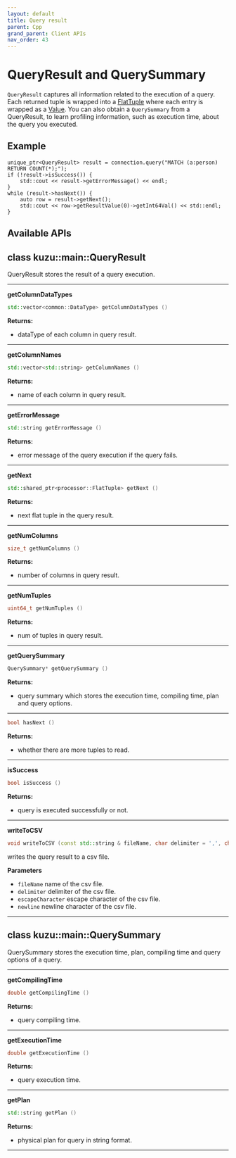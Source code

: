 ```yaml
---
layout: default
title: Query result
parent: Cpp
grand_parent: Client APIs
nav_order: 43
---
```


# QueryResult and QuerySummary
`QueryResult` captures all information related to the execution of a query. Each returned tuple is wrapped into a [FlatTuple](flat-tuple.md) where each entry is wrapped as a [Value](value.md).
You can also obtain a `QuerySummary` from a QueryResult, to learn profiling information, such as execution time, about the query you executed.

## Example
```
unique_ptr<QueryResult> result = connection.query("MATCH (a:person) RETURN COUNT(*);");
if (!result->isSuccess()) {
    std::cout << result->getErrorMessage() << endl;
}
while (result->hasNext()) {
    auto row = result->getNext();
    std::cout << row->getResultValue(0)->getInt64Val() << std::endl;
}
```

## Available APIs

## class kuzu::main::QueryResult

QueryResult stores the result of a query execution.  

---
**getColumnDataTypes**

```c++
std::vector<common::DataType> getColumnDataTypes ()
```

**Returns:**
- dataType of each column in query result. 

---
**getColumnNames**

```c++
std::vector<std::string> getColumnNames ()
```

**Returns:**
- name of each column in query result. 

---
**getErrorMessage**

```c++
std::string getErrorMessage ()
```

**Returns:**
- error message of the query execution if the query fails. 

---
**getNext**

```c++
std::shared_ptr<processor::FlatTuple> getNext ()
```

**Returns:**
- next flat tuple in the query result. 

---
**getNumColumns**

```c++
size_t getNumColumns ()
```

**Returns:**
- number of columns in query result. 

---
**getNumTuples**

```c++
uint64_t getNumTuples ()
```

**Returns:**
- num of tuples in query result. 

---
**getQuerySummary**

```c++
QuerySummary* getQuerySummary ()
```

**Returns:**
- query summary which stores the execution time, compiling time, plan and query options. 

---

```c++
bool hasNext ()
```

**Returns:**
- whether there are more tuples to read. 

---
**isSuccess**

```c++
bool isSuccess ()
```

**Returns:**
- query is executed successfully or not. 

---
**writeToCSV**

```c++
void writeToCSV (const std::string & fileName, char delimiter = ',', char escapeCharacter = ''', char newline = 'n')
```
writes the query result to a csv file. 

**Parameters**
- `fileName` name of the csv file. 
- `delimiter` delimiter of the csv file. 
- `escapeCharacter` escape character of the csv file. 
- `newline` newline character of the csv file. 

---

## class kuzu::main::QuerySummary

QuerySummary stores the execution time, plan, compiling time and query options of a query.  

---
**getCompilingTime**

```c++
double getCompilingTime ()
```

**Returns:**
- query compiling time. 

---
**getExecutionTime**

```c++
double getExecutionTime ()
```

**Returns:**
- query execution time. 

---
**getPlan**

```c++
std::string getPlan ()
```

**Returns:**
- physical plan for query in string format. 

---

